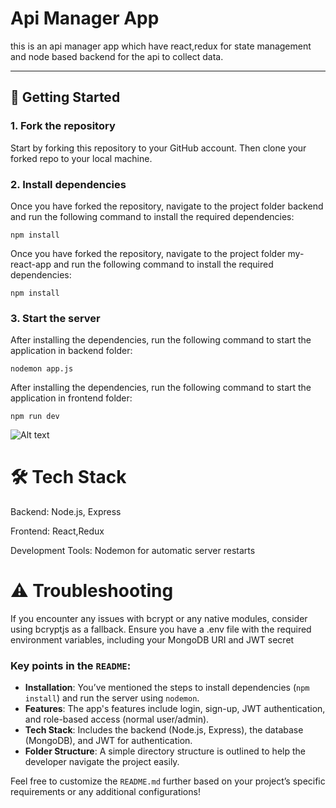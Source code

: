 # Api Manager App


this is an api manager app which have react,redux for state management and node based backend for the api to collect data.

---

## 🚀 Getting Started

### 1. Fork the repository

Start by forking this repository to your GitHub account. Then clone your forked repo to your local machine.

### 2. Install dependencies

Once you have forked the repository, navigate to the project folder backend and run the following command to install the required dependencies:


``` npm install ```


Once you have forked the repository, navigate to the project folder my-react-app and run the following command to install the required dependencies:


``` npm install ```


### 3. Start the server

After installing the dependencies, run the following command to start the application in backend folder:


``` nodemon app.js ```


After installing the dependencies, run the following command to start the application in frontend folder:


``` npm run dev ```


![Alt text](path/to/your/image.png)


# 🛠️ Tech Stack
Backend: Node.js, Express

Frontend: React,Redux

Development Tools: Nodemon for automatic server restarts

# ⚠️ Troubleshooting
If you encounter any issues with bcrypt or any native modules, consider using bcryptjs as a fallback.
Ensure you have a .env file with the required environment variables, including your MongoDB URI and JWT secret



### Key points in the `README`:

- **Installation**: You’ve mentioned the steps to install dependencies (`npm install`) and run the server using `nodemon`.
- **Features**: The app's features include login, sign-up, JWT authentication, and role-based access (normal user/admin).
- **Tech Stack**: Includes the backend (Node.js, Express), the database (MongoDB), and JWT for authentication.
- **Folder Structure**: A simple directory structure is outlined to help the developer navigate the project easily.

Feel free to customize the `README.md` further based on your project’s specific requirements or any additional configurations!
